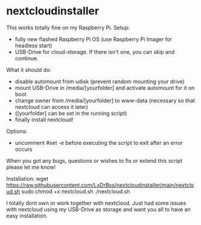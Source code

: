 # nextcloudinstaller

This works totally fine on my Raspberry Pi. 
Setup: 
- fully new flashed Raspberry Pi OS (use Raspberry Pi Imager for headless start)
- USB-Drive for cloud-storage. If there isn't one, you can skip and continue.

What it should do:
- disable automount from udisk (prevent random mounting your drive)
- mount USB-Drive in /media/[yourfolder] and activate automount for it on boot
- change owner from /media/[yourfolder] to www-data (necessary so that nextcloud can access it later)
- ([yourfolder] can be set in the running script)
- finally install nextcloud!

Options:
- uncomment #set -e before executing the script to exit after an error occurs

When you got any bugs, questions or wishes to fix or extend this script please let me know!

Installation:
wget https://raw.githubusercontent.com/LxDrBss/nextcloudinstaller/main/nextcloud.sh
sudo chmod +x nextcloud.sh
./nextcloud.sh


I totally dont own or work together with nextcloud. Just had some issues with nextcloud using my USB-Drive as storage and want you all to have an easy installation.
